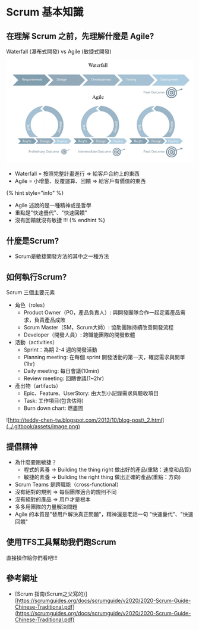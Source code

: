 # Scrum 基本知識

## 在理解 Scrum 之前，先理解什麼是 Agile?

Waterfall (瀑布式開發) vs Agile (敏捷式開發)

![](../.gitbook/assets/agile.png)

* Waterfall = 按照完整計畫進行 => 給客戶合約上的東西
* Agile = 小增量、反覆運算、回饋 => 給客戶有價值的東西

{% hint style="info" %}
* Agile 述說的是一種精神或是哲學
* 重點是"快速疊代"、"快速回饋"
* 沒有回饋就沒有敏捷 !!!
{% endhint %}

## 什麼是Scrum?

* Scrum是敏捷開發方法的其中之一種方法

## 如何執行Scrum?

Scrum 三個主要元素

* 角色（roles）
  * Product Owner（PO，產品負責人）: 與開發團隊合作一起定義產品需求，負責產品成敗
  * Scrum Master（SM，Scrum大師）: 協助團隊持續改善開發流程
  * Developer（開發人員）: 跨職能團隊的開發軟體
* 活動（activities）
  * Sprint：為期 2-4 週的開發活動
  * Planning meeting: 在每個 sprint 開發活動的第一天，確認需求與開單(1hr)
  * Daily meeting: 每日會議(10min)
  * Review meeting: 回饋會議(1\~2hr)
* 產出物（artifacts）
  * Epic、Feature、UserStory: 由大到小記錄需求與驗收項目&#x20;
  * Task: 工作項目(包含估時)
  * Burn down chart: 燃盡圖

![http://teddy-chen-tw.blogspot.com/2013/10/blog-post\_2.html](../.gitbook/assets/image.png)

## 提倡精神

* 為什麼要跑敏捷？
  * 程式的素養 -> Building the thing right 做出好的產品(重點：速度和品質)
  * 敏捷的素養 -> Building the right thing 做出正確的產品(重點：方向)
* Scrum Teams 是跨職能（cross-functional）
* 沒有絕對的規則 => 每個團隊適合的規則不同
* 沒有絕對的產品 => 用戶才是根本
* 多多用團隊的力量解決問題
* Agile 的本質是"替用戶解決真正問題"，精神還是老話一句 "快速疊代"、"快速回饋"

## 使用TFS工具幫助我們跑Scrum

直接操作給你們看吧!!!

## 參考網址

* \[Scrum 指南(Scrum之父寫的)] [https://scrumguides.org/docs/scrumguide/v2020/2020-Scrum-Guide-Chinese-Traditional.pdf](https://scrumguides.org/docs/scrumguide/v2020/2020-Scrum-Guide-Chinese-Traditional.pdf)


